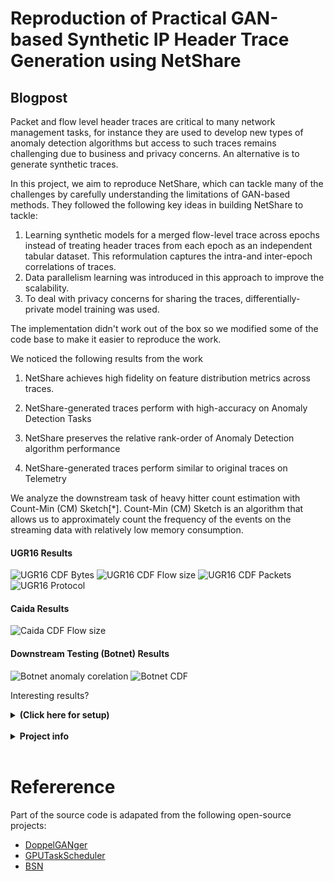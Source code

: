 # Reproduction of Practical GAN-based Synthetic IP Header Trace Generation using NetShare 

## Blogpost

Packet and flow level header traces are critical to many network management tasks, for instance they are used to develop new types of anomaly detection algorithms but access to such traces remains challenging due to business and privacy concerns. An alternative is to generate synthetic traces. 

In this project, we aim to reproduce NetShare, which can tackle many of the challenges by carefully understanding the limitations of GAN-based methods. They followed the following key ideas in building NetShare to tackle:

1. Learning synthetic models for a merged flow-level trace across epochs instead of treating header traces from each epoch as an independent tabular dataset. This reformulation captures the intra-and inter-epoch correlations of traces.
2. Data parallelism learning was introduced in this approach to improve the scalability.
3. To deal with privacy concerns for sharing the traces, differentially-private model training was used.

The implementation didn't work out of the box so we modified some of the code base to make it easier to reproduce the work.

<!-- <TODO Add Netshare figure> -->

We noticed the following results from the work

1. NetShare achieves high fidelity on feature distribution metrics across traces.

2. NetShare-generated traces perform with high-accuracy on Anomaly Detection Tasks

3. NetShare preserves the relative rank-order of Anomaly Detection algorithm performance

4. NetShare-generated traces perform similar to original traces on Telemetry

We analyze the downstream task of heavy hitter count estimation with Count-Min (CM) Sketch[*]. Count-Min (CM) Sketch is an algorithm that allows us to approximately count the frequency of the events on the streaming data with relatively low memory consumption.

#### UGR16 Results
![UGR16 CDF Bytes](backup_results/plots/ugr16/cdf_ugr16_byt.jpg)
![UGR16 CDF Flow size](backup_results/plots/ugr16/cdf_ugr16_flow_size.jpg)
![UGR16 CDF Packets](backup_results/plots/ugr16/cdf_ugr16_pkt.jpg)
![UGR16 Protocol](backup_results/plots/ugr16/bar_proto.jpg)
#### Caida Results
![Caida CDF Flow size](backup_results/plots/caida/cdf_caida_flow_size.jpg)
#### Downstream Testing (Botnet) Results
![Botnet anomaly corelation](backup_results/plots/botnet/anomaly_botnet_bar.jpg)
![Botnet CDF](backup_results/plots/botnet/cdf_caida_flow_size.jpg)

Interesting results? 

<details><summary><b>(Click here for setup)</b></summary>
<br>

## CS536 Project Setup

> Please download the dataset file [here](https://drive.google.com/file/d/1GmA1Jzqf4RuN7IJUCjInv9IoMcXmJhYO/view?usp=sharing) and unzip to `data/` directory in the project directory before proceeding to the next step.

### Run the following Makefile targets in this order
```sh
conda activate NetShare

cd /path/to/NetShare/home-directory/

# 1. To preprocess the dataset without differential privacy
make preprocess-no-dp

# 2. Clean the previous training outputs before retraining
make clean-results

# 3. To train the GAN
make train-no-dp

# 4. To generate using the trained GAN
make generate-no-dp

```

# Setup
## Single-machine setup
Single-machine is only recommended for very small datasets and quick validation/prototype as GANs are very computationally expensive. We recommend using virtual environment to avoid conflicts (e.g., Anaconda).

```Bash
# Assume Anaconda is installed
# create virtual environment
conda create --name NetShare python=3.6

# installing dependencies
cd util/
pip3 install -r requirements.txt
```
# Dataset preparation
## Description
Datasets used for the experiments

1. [UGR16](https://nesg.ugr.es/nesg-ugr16/) dataset consists of traffic (including attacks) from NetFlow v9 collectors in a Spanish ISP network. We used data from the third week of March 2016. 

2. [CAIDA](https://www.caida.org/catalog/datasets/passive_dataset/) contains anonymized traces from high-speed monitors on a commercial backbone link. Our subset is from the New York collector in March 2018. (**Require an CAIDA account to download the data**)

</details>
</br>

<details><summary><b>Project info</b></summary>
<br>

**Class Project:** Akanksha Cheeti, Annus Zulfiqar, Ashwin Nambiar,Syed Hasan Amin, Murayyiam Parvez, Syed Muhammed Abubaker

[[Class Project Slides](https://github.com/annuszulfiqar2021/NetShare/blob/project_ready/CS536_ProjectPresentation.pptx.pdf)][[Insert class project report](link)]


[[paper (SIGCOMM 2022)](https://dl.acm.org/doi/abs/10.1145/3544216.3544251)][[talk (SIGCOMM 2022)](https://www.youtube.com/watch?v=mWnFIncjtWg)][[web service demo](https://drive.google.com/file/d/1vPuneEb14A2w7fKyCJ41NAHzsvpLQP5H/view)]

**Authors:** [[Yucheng Yin](https://sniperyyc.com/)] [[Zinan Lin](http://www.andrew.cmu.edu/user/zinanl/)] [[Minhao Jin](https://www.linkedin.com/in/minhao-jin-1328b8164/)] [[Giulia Fanti](https://www.andrew.cmu.edu/user/gfanti/)] [[Vyas Sekar](https://users.ece.cmu.edu/~vsekar/)]

**Abstract:** We aim to reproduce the NetShare paper from SIGCOMM 22. This paper proposes Generative Adversarial Neural Networks (GANs) for generating synthetic packet traces for applications such as telemetry and anomaly detection since real-world network traces are a scarce resource.  Using GANs for synthetic data generation is not a new concept in Machine Learning. However, networking applications are very sensitive to difficult-to-model properties of real network traces (such as inter-arrival time, flow sizes, RTTs) that are hard to capture in synthetically generated traces. The novelty in their approach involves identifying and resolving some key fidelity and scalability challenges (along with their tradeoffs) for generating synthetic traces. Key evaluations indicate 46% improvement in the distributional metrics against existing trace generation approaches. We aim to analyze how authentically their framework captures real-world trace properties and whether the generated traces bring any new data features or simply mimic the properties in the chosen datasets without adding any valuable information.
</details>
</br>

# Refererence
Part of the source code is adapated from the following open-source projects:

- [DoppelGANger](https://github.com/fjxmlzn/DoppelGANger)
- [GPUTaskScheduler](https://github.com/fjxmlzn/GPUTaskScheduler)
- [BSN](https://github.com/fjxmlzn/BSN)
